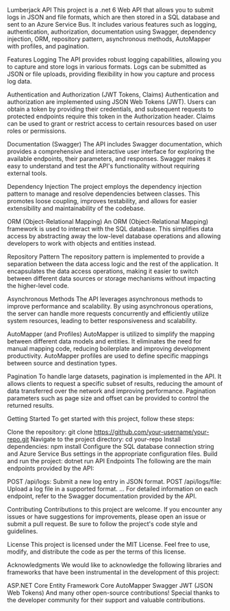 Lumberjack API
This project is a .net 6 Web API that allows you to submit logs in JSON and file formats, which are then stored in a SQL database and sent to an Azure Service Bus. It includes various features such as logging, authentication, authorization, documentation using Swagger, dependency injection, ORM, repository pattern, asynchronous methods, AutoMapper with profiles, and pagination.

Features
Logging
The API provides robust logging capabilities, allowing you to capture and store logs in various formats. Logs can be submitted as JSON or file uploads, providing flexibility in how you capture and process log data.

Authentication and Authorization (JWT Tokens, Claims)
Authentication and authorization are implemented using JSON Web Tokens (JWT). Users can obtain a token by providing their credentials, and subsequent requests to protected endpoints require this token in the Authorization header. Claims can be used to grant or restrict access to certain resources based on user roles or permissions.

Documentation (Swagger)
The API includes Swagger documentation, which provides a comprehensive and interactive user interface for exploring the available endpoints, their parameters, and responses. Swagger makes it easy to understand and test the API's functionality without requiring external tools.

Dependency Injection
The project employs the dependency injection pattern to manage and resolve dependencies between classes. This promotes loose coupling, improves testability, and allows for easier extensibility and maintainability of the codebase.

ORM (Object-Relational Mapping)
An ORM (Object-Relational Mapping) framework is used to interact with the SQL database. This simplifies data access by abstracting away the low-level database operations and allowing developers to work with objects and entities instead.

Repository Pattern
The repository pattern is implemented to provide a separation between the data access logic and the rest of the application. It encapsulates the data access operations, making it easier to switch between different data sources or storage mechanisms without impacting the higher-level code.

Asynchronous Methods
The API leverages asynchronous methods to improve performance and scalability. By using asynchronous operations, the server can handle more requests concurrently and efficiently utilize system resources, leading to better responsiveness and scalability.

AutoMapper (and Profiles)
AutoMapper is utilized to simplify the mapping between different data models and entities. It eliminates the need for manual mapping code, reducing boilerplate and improving development productivity. AutoMapper profiles are used to define specific mappings between source and destination types.

Pagination
To handle large datasets, pagination is implemented in the API. It allows clients to request a specific subset of results, reducing the amount of data transferred over the network and improving performance. Pagination parameters such as page size and offset can be provided to control the returned results.

Getting Started
To get started with this project, follow these steps:

Clone the repository: git clone https://github.com/your-username/your-repo.git
Navigate to the project directory: cd your-repo
Install dependencies: npm install
Configure the SQL database connection string and Azure Service Bus settings in the appropriate configuration files.
Build and run the project: dotnet run
API Endpoints
The following are the main endpoints provided by the API:

POST /api/logs: Submit a new log entry in JSON format.
POST /api/logs/file: Upload a log file in a supported format.
...
For detailed information on each endpoint, refer to the Swagger documentation provided by the API.

Contributing
Contributions to this project are welcome. If you encounter any issues or have suggestions for improvements, please open an issue or submit a pull request. Be sure to follow the project's code style and guidelines.

License
This project is licensed under the MIT License. Feel free to use, modify, and distribute the code as per the terms of this license.

Acknowledgments
We would like to acknowledge the following libraries and frameworks that have been instrumental in the development of this project:

ASP.NET Core
Entity Framework Core
AutoMapper
Swagger
JWT (JSON Web Tokens)
And many other open-source contributions!
Special thanks to the developer community for their support and valuable contributions.

